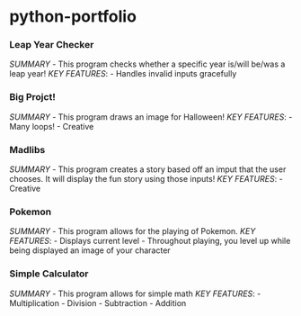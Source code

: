 # python-portfolio

### Leap Year Checker
  *SUMMARY* - This program checks whether a specific year is/will be/was a leap year!
  *KEY FEATURES*:
    -  Handles invalid inputs gracefully
### Big Projct!
  *SUMMARY* - This program draws an image for Halloween!
  *KEY FEATURES*:
    -  Many loops!
    -  Creative
### Madlibs
  *SUMMARY* - This program creates a story based off an imput that the user chooses. It will display the fun story using those inputs!
  *KEY FEATURES*:
    -  Creative
### Pokemon
  *SUMMARY* - This program allows for the playing of Pokemon. 
  *KEY FEATURES*:
    -  Displays current level
    -  Throughout playing, you level up while being displayed an image of your character
### Simple Calculator
  *SUMMARY* - This program allows for simple math
  *KEY FEATURES*:
    -  Multiplication
    -  Division
    -  Subtraction
    -  Addition
    
